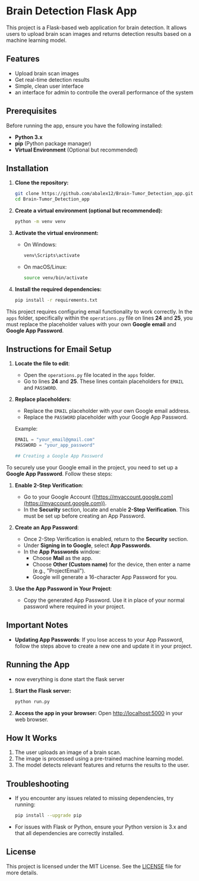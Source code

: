 
# Brain Detection Flask App

This project is a Flask-based web application for brain detection. It allows users to upload brain scan images and returns detection results based on a machine learning model.

## Features
- Upload brain scan images
- Get real-time detection results
- Simple, clean user interface
- an interface for admin to controlle the overall performance of the system

## Prerequisites

Before running the app, ensure you have the following installed:

- **Python 3.x**
- **pip** (Python package manager)
- **Virtual Environment** (Optional but recommended)

## Installation

1. **Clone the repository:**
   ```bash
   git clone https://github.com/abalex12/Brain-Tumor_Detection_app.git
   cd Brain-Tumor_Detection_app
   ```

2. **Create a virtual environment (optional but recommended):**
   ```bash
   python -m venv venv
   ```

3. **Activate the virtual environment:**

   - On Windows:
     ```bash
     venv\Scripts\activate
     ```

   - On macOS/Linux:
     ```bash
     source venv/bin/activate
     ```

4. **Install the required dependencies:**
   ```bash
   pip install -r requirements.txt
   ```
This project requires configuring email functionality to work correctly. In the `apps` folder, specifically within the `operations.py` file on lines **24** and **25**, you must replace the placeholder values with your own **Google email** and **Google App Password**.

## Instructions for Email Setup

1. **Locate the file to edit**:
   - Open the `operations.py` file located in the `apps` folder.
   - Go to lines **24** and **25**. These lines contain placeholders for `EMAIL` and `PASSWORD`.

2. **Replace placeholders**:
   - Replace the `EMAIL` placeholder with your own Google email address.
   - Replace the `PASSWORD` placeholder with your Google App Password.

   Example:
   ```python
   EMAIL = "your_email@gmail.com"
   PASSWORD = "your_app_password"

   ## Creating a Google App Password

To securely use your Google email in the project, you need to set up a **Google App Password**. Follow these steps:

1. **Enable 2-Step Verification**:
   - Go to your Google Account ([https://myaccount.google.com](https://myaccount.google.com)).
   - In the **Security** section, locate and enable **2-Step Verification**. This must be set up before creating an App Password.

2. **Create an App Password**:
   - Once 2-Step Verification is enabled, return to the **Security** section.
   - Under **Signing in to Google**, select **App Passwords**.
   - In the **App Passwords** window:
     - Choose **Mail** as the app.
     - Choose **Other (Custom name)** for the device, then enter a name (e.g., "ProjectEmail").
     - Google will generate a 16-character App Password for you.

3. **Use the App Password in Your Project**:
   - Copy the generated App Password. Use it in place of your normal password where required in your project.

## Important Notes
- **Updating App Passwords**: If you lose access to your App Password, follow the steps above to create a new one and update it in your project.

## Running the App
- now everything is done start the flask server



1. **Start the Flask server:**
   ```bash
   python run.py
   ```

2. **Access the app in your browser:**
  Open [http://localhost:5000](http://localhost:5000) in your web browser.



## How It Works

1. The user uploads an image of a brain scan.
2. The image is processed using a pre-trained machine learning model.
3. The model detects relevant features and returns the results to the user.

## Troubleshooting

- If you encounter any issues related to missing dependencies, try running:
  ```bash
  pip install --upgrade pip
  ```

- For issues with Flask or Python, ensure your Python version is 3.x and that all dependencies are correctly installed.

## License

This project is licensed under the MIT License. See the [LICENSE](LICENSE) file for more details.
